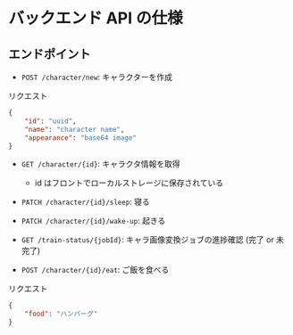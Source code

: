 # バックエンド API の仕様

## エンドポイント

- `POST /character/new`: キャラクターを作成

リクエスト
```json
{
    "id": "uuid",
    "name": "character name",
    "appearance": "base64 image"
}
```

- `GET /character/{id}`: キャラクタ情報を取得 
  - id はフロントでローカルストレージに保存されている

- `PATCH /character/{id}/sleep`: 寝る
- `PATCH /character/{id}/wake-up`: 起きる 

- `GET /train-status/{jobId}`: キャラ画像変換ジョブの進捗確認 (完了 or 未完了)

- `POST /character/{id}/eat`: ご飯を食べる

リクエスト
```json
{
    "food": "ハンバーグ"
}
```
